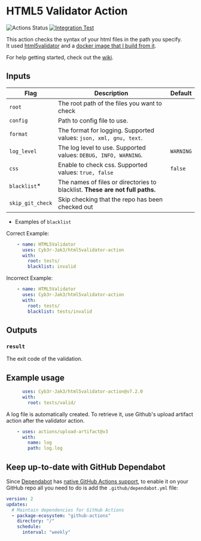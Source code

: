 # HTML5 Validator Action

![Actions Status](https://github.com/Cyb3r-Jak3/html5validator-action/workflows/Action%20Test/badge.svg?branch=master) [![Integration Test](https://github.com/Cyb3r-Jak3/html5validator-action/actions/workflows/integration.yml/badge.svg)](https://github.com/Cyb3r-Jak3/html5validator-action/actions/workflows/integration.yml)

This action checks the syntax of your html files in the path you specify.  
It used [html5validator](https://github.com/svenkreiss/html5validator) and a [docker image that I build from it](https://github.com/Cyb3r-Jak3/html5validator-docker).

For help getting started, check out the [wiki](https://github.com/Cyb3r-Jak3/html5validator-action/wiki/Getting-Started).

## Inputs

| Flag             | Description                                                                   | Default   |
|------------------|-------------------------------------------------------------------------------|-----------|
| `root`           | The root path of the files you want to check                                  |           |
| `config`         | Path to config file to use.                                                   |           |
| `format`         | The format for logging. Supported values: `json, xml, gnu, text`.             |           |
| `log_level`      | The log level to use. Supported values: `DEBUG, INFO, WARNING`.               | `WARNING` |
| `css`            | Enable to check css. Supported values: `true, false`                          | `false`   |
| `blacklist`*     | The names of files or directories to blacklist. **These are not full paths.** |           |
| `skip_git_check` | Skip checking that the repo has been checked out                              |           |

* Examples of `blacklist`

Correct Example:

```yaml
    - name: HTML5Validator
      uses: Cyb3r-Jak3/html5validator-action
      with:
        root: tests/
        blacklist: invalid
```

Incorrect Example:

```yaml
    - name: HTML5Validator
      uses: Cyb3r-Jak3/html5validator-action
      with:
        root: tests/
        blacklist: tests/invalid
```

## Outputs

### `result`

The exit code of the validation.

## Example usage

```yaml
      uses: Cyb3r-Jak3/html5validator-action@v7.2.0
      with:
        root: tests/valid/
```

A log file is automatically created. To retrieve it, use Github's upload artifact action after the validator action.

```yaml
    - uses: actions/upload-artifact@v3
      with:
        name: log
        path: log.log
```

## Keep up-to-date with GitHub Dependabot

Since [Dependabot](https://docs.github.com/en/github/administering-a-repository/keeping-your-actions-up-to-date-with-github-dependabot)
has [native GitHub Actions support](https://docs.github.com/en/github/administering-a-repository/configuration-options-for-dependency-updates#package-ecosystem),
to enable it on your GitHub repo all you need to do is add the `.github/dependabot.yml` file:

```yaml
version: 2
updates:
  # Maintain dependencies for GitHub Actions
  - package-ecosystem: "github-actions"
    directory: "/"
    schedule:
      interval: "weekly"
```
